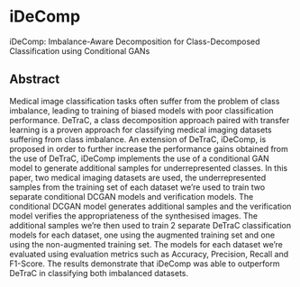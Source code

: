 # iDeComp
iDeComp: Imbalance-Aware Decomposition for Class-Decomposed Classification using Conditional GANs
## Abstract
Medical image classification tasks often suffer from the problem of class imbalance, leading to training of biased models with poor classification performance. DeTraC, a class decomposition approach paired with transfer learning is a proven approach for classifying medical imaging datasets suffering from class imbalance. An extension of DeTraC, iDeComp, is proposed in order to further increase the performance gains obtained from the use of DeTraC, iDeComp implements the use of a conditional GAN model to generate additional samples for underrepresented classes. In this paper, two medical imaging datasets are used, the underrepresented samples from the training set of each dataset we’re used to train two separate conditional DCGAN models and verification models. The conditional DCGAN model generates additional samples and the verification model verifies the appropriateness of the synthesised images. The additional samples we’re then used to train 2 separate DeTraC classification models for each dataset, one using the augmented training set and one using the non-augmented training set. The models for each dataset we’re evaluated using evaluation metrics such as Accuracy, Precision, Recall and F1-Score. The results demonstrate that iDeComp was able to outperform DeTraC in classifying both imbalanced datasets.
